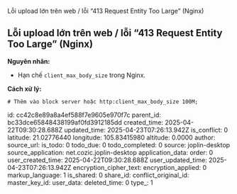 Lỗi upload lớn trên web / lỗi “413 Request Entity Too Large” (Nginx)

## **Lỗi upload lớn trên web / lỗi “413 Request Entity Too Large” (Nginx)**

**Nguyên nhân:**

- Hạn chế `client_max_body_size` trong Nginx.

**Cách xử lý:**

`# Thêm vào block server hoặc http:client_max_body_size 100M;`

id: cc42c8e89a8a4ef588f7e9605e970f7c
parent_id: bc33dce65848438199af0fd3912185dd
created_time: 2025-04-22T09:30:28.688Z
updated_time: 2025-04-23T07:26:13.942Z
is_conflict: 0
latitude: 21.02776440
longitude: 105.83415980
altitude: 0.0000
author: 
source_url: 
is_todo: 0
todo_due: 0
todo_completed: 0
source: joplin-desktop
source_application: net.cozic.joplin-desktop
application_data: 
order: 0
user_created_time: 2025-04-22T09:30:28.688Z
user_updated_time: 2025-04-23T07:26:13.942Z
encryption_cipher_text: 
encryption_applied: 0
markup_language: 1
is_shared: 0
share_id: 
conflict_original_id: 
master_key_id: 
user_data: 
deleted_time: 0
type_: 1